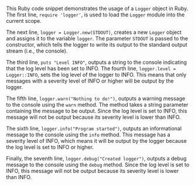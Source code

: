 This Ruby code snippet demonstrates the usage of a `Logger` object in Ruby. The first line, `require 'logger'`, is used to load the `Logger` module into the current scope.

The next line, `logger = Logger.new(STDOUT)`, creates a new `Logger` object and assigns it to the variable `logger`. The parameter `STDOUT` is passed to the constructor, which tells the logger to write its output to the standard output stream (i.e., the console).

The third line, `puts "Level INFO"`, outputs a string to the console indicating that the log level has been set to INFO. The fourth line, `logger.level = Logger::INFO`, sets the log level of the logger to INFO. This means that only messages with a severity level of INFO or higher will be output by the logger.

The fifth line, `logger.warn("Nothing to do!")`, outputs a warning message to the console using the `warn` method. The method takes a string parameter containing the message to be output. Since the log level is set to INFO, this message will not be output because its severity level is lower than INFO.

The sixth line, `logger.info("Program started")`, outputs an informational message to the console using the `info` method. This message has a severity level of INFO, which means it will be output by the logger because the log level is set to INFO or higher.

Finally, the seventh line, `logger.debug("Created logger")`, outputs a debug message to the console using the `debug` method. Since the log level is set to INFO, this message will not be output because its severity level is lower than INFO.